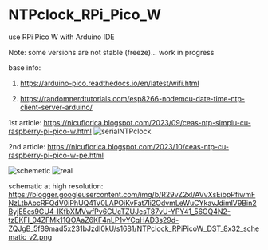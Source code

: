 # NTPclock_RPi_Pico_W
use RPi Pico W with Arduino IDE

Note: some versions are not stable (freeze)... work in progress

base info:

1) https://arduino-pico.readthedocs.io/en/latest/wifi.html

2) https://randomnerdtutorials.com/esp8266-nodemcu-date-time-ntp-client-server-arduino/

1st article: https://nicuflorica.blogspot.com/2023/09/ceas-ntp-simplu-cu-raspberry-pi-pico-w.html
![serialNTPclock](https://blogger.googleusercontent.com/img/b/R29vZ2xl/AVvXsEhNHSDJDq1zFJFfCYGYgs42C_nL_wbEoB9Fe3S80lTi1B1Rzph1bWmY6pVL8Y3zrWl2-WGowrfBaCimFAhNCoUY9NhZvicwfP0k3wqDL1lVh86f2Y8UR1t5IMvjUA8b-_UkjhaOZL44lPmCOUFxYtb-XdLdclRMlcU5Mm2VJpAC6YZ2NJjUm2XEm9qd9eaK/w200-h150/NTP_clock_serial_3.jpg)

2nd article: https://nicuflorica.blogspot.com/2023/10/ceas-ntp-cu-raspberry-pi-pico-w-pe.html

![schemetic](https://blogger.googleusercontent.com/img/b/R29vZ2xl/AVvXsEhMN0U8ZehjDylMTPWSJ9BebNUNQzpZXKQx6uL0RKNxiei-eXQ0WSLh29XK7P52bPqGlm-ai3rAAAskiJ6JkECMcCgY6C91R_hjOsgCtE3KVCb07KyjkKCBUJQhJI0IoNpOzPWbImXyC7-rvYCHSc819A8CTzguv_Cnl3PUTqGOgSy416F6GgmWBk5InyEv/s320/NTPclock_RPiPicoW_DST_8x32_schematic_v2.png)
![real](https://blogger.googleusercontent.com/img/b/R29vZ2xl/AVvXsEjULAUD4qEY6rXqRGWrDhUUoY4lnyFRWxv8o2gEVImY1v3-bf1I8WDEAUPlukHSe4RfzyX3zKqnPZcMxMti2ZvGOk2nlOnlI6vK4RnSA8l5NBhPkcC_iLTmHak-ndHktWDa8wYGXx9lgak1EH00xhaJ_Mwy2PSuf8C1tcBYM2x9tERX9KbhEY-uH5rmtN_B/w200-h77/NTP_RPIPicoW_09.jpg)

schematic at high resolution: https://blogger.googleusercontent.com/img/b/R29vZ2xl/AVvXsEibpPfiwmFNzLtbAocRFQdV0iPhUQ41V0LAPOiKvFat7Ii2OdvmLeWuCYkavJdimlV9Bin2ByjE5es9GU4-lKfbXMVwfPv6CUcTZUJesT87vU-YPY41_56GQ4N2-tzEKFI_04ZFMk11QOAaZ6KF4nLP1vYCqHAD3s29d-ZQJgB_5f89mad5x231bJzdI0kU/s1681/NTPclock_RPiPicoW_DST_8x32_schematic_v2.png

